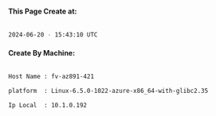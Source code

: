 
   
#### This Page Create at:

```bash

2024-06-20 - 15:43:10 UTC

```

#### Create By Machine:

```bash

Host Name : fv-az891-421

platform  : Linux-6.5.0-1022-azure-x86_64-with-glibc2.35

Ip Local  : 10.1.0.192

```

